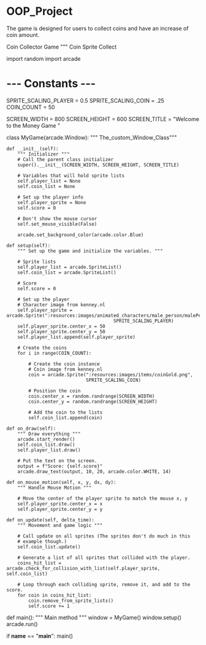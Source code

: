 # OOP_Project



The game is designed for users to collect coins and have an increase of coin amount.

Coin Collector Game
"""
Coin Sprite Collect

import random
import arcade

# --- Constants ---
SPRITE_SCALING_PLAYER = 0.5
SPRITE_SCALING_COIN = .25
COIN_COUNT = 50

SCREEN_WIDTH = 800
SCREEN_HEIGHT = 600
SCREEN_TITLE = "Welcome to the Money Game "


class MyGame(arcade.Window):
    """ The_custom_Window_Class"""

    def __init__(self):
        """ Initializer """
        # Call the parent class initializer
        super().__init__(SCREEN_WIDTH, SCREEN_HEIGHT, SCREEN_TITLE)

        # Variables that will hold sprite lists
        self.player_list = None
        self.coin_list = None

        # Set up the player info
        self.player_sprite = None
        self.score = 0

        # Don't show the mouse cursor
        self.set_mouse_visible(False)

        arcade.set_background_color(arcade.color.Blue)

    def setup(self):
        """ Set up the game and initialize the variables. """

        # Sprite lists
        self.player_list = arcade.SpriteList()
        self.coin_list = arcade.SpriteList()

        # Score
        self.score = 0

        # Set up the player
        # Character image from kenney.nl
        self.player_sprite = arcade.Sprite(":resources:images/animated_characters/male_person/malePerson_idle.png",
                                           SPRITE_SCALING_PLAYER)
        self.player_sprite.center_x = 50
        self.player_sprite.center_y = 50
        self.player_list.append(self.player_sprite)

        # Create the coins
        for i in range(COIN_COUNT):

            # Create the coin instance
            # Coin image from kenney.nl
            coin = arcade.Sprite(":resources:images/items/coinGold.png",
                                 SPRITE_SCALING_COIN)

            # Position the coin
            coin.center_x = random.randrange(SCREEN_WIDTH)
            coin.center_y = random.randrange(SCREEN_HEIGHT)

            # Add the coin to the lists
            self.coin_list.append(coin)

    def on_draw(self):
        """ Draw everything """
        arcade.start_render()
        self.coin_list.draw()
        self.player_list.draw()

        # Put the text on the screen.
        output = f"Score: {self.score}"
        arcade.draw_text(output, 10, 20, arcade.color.WHITE, 14)

    def on_mouse_motion(self, x, y, dx, dy):
        """ Handle Mouse Motion """

        # Move the center of the player sprite to match the mouse x, y
        self.player_sprite.center_x = x
        self.player_sprite.center_y = y

    def on_update(self, delta_time):
        """ Movement and game logic """

        # Call update on all sprites (The sprites don't do much in this
        # example though.)
        self.coin_list.update()

        # Generate a list of all sprites that collided with the player.
        coins_hit_list = arcade.check_for_collision_with_list(self.player_sprite, self.coin_list)

        # Loop through each colliding sprite, remove it, and add to the score.
        for coin in coins_hit_list:
            coin.remove_from_sprite_lists()
            self.score += 1


def main():
    """ Main method """
    window = MyGame()
    window.setup()
    arcade.run()


if __name__ == "__main__":
    main()
